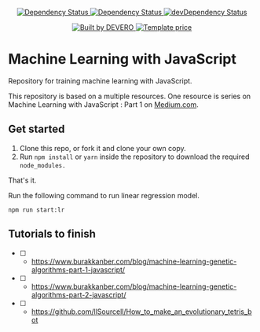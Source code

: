 <p align="center">
  <a href="https://badgen.net/circleci/github/alexdevero/machine-learning-with-javascript/">
    <img alt="Dependency Status" src="https://circleci.com/gh/alexdevero/machine-learning-with-javascript.svg?style=shield&circle-token=:circle-token" />
  </a>
  <a href="https://david-dm.org/alexdevero/machine-learning-with-javascript">
    <img alt="Dependency Status" src="https://badgen.net/david/dep/alexdevero/machine-learning-with-javascript" />
  </a>
  <a href="https://david-dm.org/alexdevero/machine-learning-with-javascript?type=dev">
    <img alt="devDependency Status" src="https://badgen.net/david/dev/alexdevero/machine-learning-with-javascript" />
  </a>
</p>

<p align="center">
  <a href="https://alexdevero.com">
    <img alt="Built by DEVERO" src="https://badgen.net/badge/build%20by/DEVERO/d30320" />
  </a>

  <a href="">
    <img alt="Template price" src="https://badgen.net/badge/license/MIT/green" />
  </a>
</p>


# Machine Learning with JavaScript

Repository for training machine learning with JavaScript.

This repository is based on a multiple resources. One resource is series on Machine Learning with JavaScript : Part 1 on [Medium.com](https://hackernoon.com/machine-learning-with-javascript-part-1-9b97f3ed4fe5).

## Get started

1. Clone this repo, or fork it and clone your own copy.
2. Run `npm install` or `yarn` inside the repository to download the required `node_modules.`

That's it.

Run the following command to run linear regression model.

```
npm run start:lr
```

## Tutorials to finish

- [ ] - https://www.burakkanber.com/blog/machine-learning-genetic-algorithms-part-1-javascript/
- [ ] - https://www.burakkanber.com/blog/machine-learning-genetic-algorithms-part-2-javascript/
- [ ] - https://github.com/llSourcell/How_to_make_an_evolutionary_tetris_bot
